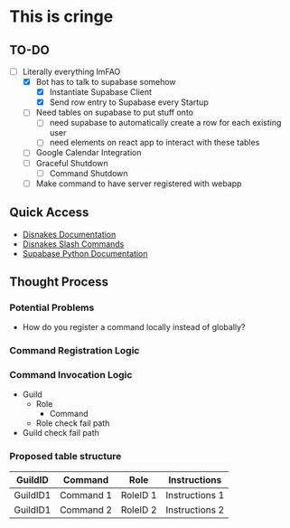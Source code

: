# This is cringe

## TO-DO
- [ ] Literally everything lmFAO
    - [x] Bot has to talk to supabase somehow
      - [x] Instantiate Supabase Client
      - [x] Send row entry to Supabase every Startup
    - [ ] Need tables on supabase to put stuff onto
      - [ ] need supabase to automatically create a row for each existing user
      - [ ] need elements on react app to interact with these tables 
    - [ ] Google Calendar Integration
    - [ ] Graceful Shutdown
      - [ ] Command Shutdown
    - [ ] Make command to have server registered with webapp

## Quick Access
- [Disnakes Documentation](https://docs.disnake.dev/en/latest/index.html)
- [Disnakes Slash Commands](https://docs.disnake.dev/en/latest/ext/commands/slash_commands.html)
- [Supabase Python Documentation](https://github.com/supabase-community/supabase-py)

## Thought Process

### Potential Problems
- How do you register a command locally instead of globally?

### Command Registration Logic


### Command Invocation Logic
- Guild
  - Role
    - Command
  - Role check fail path
- Guild check fail path

### Proposed table structure


| GuildID  | Command     | Role        | Instructions      |
|---       | ----------- | ----------- |  ---              |
| GuildID1 | Command 1   | RoleID 1    | Instructions 1    |
| GuildID1 | Command 2   | RoleID 2    | Instructions 2    |